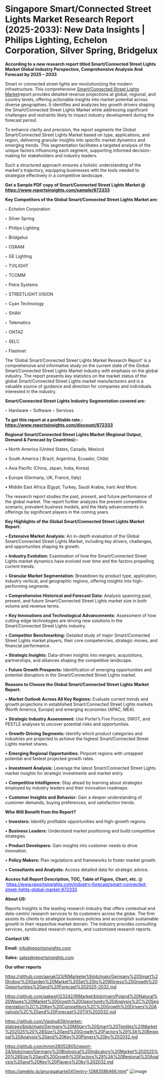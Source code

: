 # Singapore Smart/Connected Street Lights Market Research Report (2025-2033): New Data Insights | Philips Lighting, Echelon Corporation, Silver Spring, Bridgelux

<strong>According to a new research report titled Smart/Connected Street Lights Market Global Industry Perspective, Comprehensive Analysis And Forecast by 2025 – 2033</strong>

Smart or connected street lights are revolutionizing the modern infrastructure. This comprehensive <a href=https://www.reportsinsights.com/sample/672333>Smart/Connected Street Lights Market</a>report provides detailed revenue projections at global, regional, and country levels, offering actionable insights into market potential across diverse geographies. It identifies and analyzes key growth drivers shaping the Smart/Connected Street Lights Market while addressing significant challenges and restraints likely to impact industry development during the forecast period.

To enhance clarity and precision, the report segments the Global Smart/Connected Street Lights Market based on type, applications, and region, delivering granular insights into specific market dynamics and emerging trends. This segmentation facilitates a targeted analysis of the unique factors influencing each segment, supporting informed decision-making for stakeholders and industry leaders.

Such a structured approach ensures a holistic understanding of the market's trajectory, equipping businesses with the tools needed to strategize effectively in a competitive landscape.

<strong>Get a Sample PDF copy of Smart/Connected Street Lights Market </strong><strong>@<a href=https://www.reportsinsights.com/sample/672333 style=color:#0000ff;> https://www.reportsinsights.com/sample/672333</a></strong></font>

<strong>Key Competitors of the Global Smart/Connected Street Lights Market are:</strong>

‣ Echelon Corporation

‣ Silver Spring

‣ Philips Lighting

‣ Bridgelux

‣ OSRAM

‣ GE Lighting

‣ TVILIGHT

‣ TCOMM

‣ Petra Systems

‣ STREETLIGHT.VISION

‣ Cyan Technology

‣ SHAH

‣ Telematics

‣ ONTAZ

‣ SELC

‣ Flashnet

The ‘Global Smart/Connected Street Lights Market Research Report’ is a comprehensive and informative study on the current state of the Global Smart/Connected Street Lights Market industry with emphasis on the global industry. The report presents key statistics on the market status of the global Smart/Connected Street Lights market manufacturers and is a valuable source of guidance and direction for companies and individuals interested in the industry.

<strong>Smart/Connected Street Lights Industry Segmentation covered are:</strong>

‣ Hardware
‣ Software
‣ Services

<strong>To get this report at a profitable rate.: <a href=https://www.reportsinsights.com/discount/672333 style=color:#0000ff;>https://www.reportsinsights.com/discount/672333</a></strong></font>

<strong>Regional Smart/Connected Street Lights Market (Regional Output, Demand &amp; Forecast by Countries):-</strong>

• North America (United States, Canada, Mexico)

• South America ( Brazil, Argentina, Ecuador, Chile)

• Asia Pacific (China, Japan, India, Korea)

• Europe (Germany, UK, France, Italy)

• Middle East Africa (Egypt, Turkey, Saudi Arabia, Iran) And More.

The research report studies the past, present, and future performance of the global market. The report further analyzes the present competitive scenario, prevalent business models, and the likely advancements in offerings by significant players in the coming years.

<strong>Key Highlights of the Global Smart/Connected Street Lights Market Report:</strong>

• <strong>Extensive Market Analysis:</strong> An in-depth evaluation of the Global Smart/Connected Street Lights Market, including key drivers, challenges, and opportunities shaping its growth.

• <strong>Industry Evolution:</strong> Examination of how the Smart/Connected Street Lights market dynamics have evolved over time and the factors propelling current trends.

• <strong>Granular Market Segmentation:</strong> Breakdown by product type, application, industry vertical, and geographic regions, offering insights into high-performing segments.

• <strong>Comprehensive Historical and Forecast Data:</strong> Analysis spanning past, present, and future Smart/Connected Street Lights market size in both volume and revenue terms.

• <strong>Key Innovations and Technological Advancements:</strong> Assessment of how cutting-edge technologies are driving new solutions in the Smart/Connected Street Lights industry.

• <strong>Competitor Benchmarking:</strong> Detailed study of major Smart/Connected Street Lights market players, their core competencies, strategic moves, and financial performance.

• <strong>Strategic Insights:</strong> Data-driven insights into mergers, acquisitions, partnerships, and alliances shaping the competitive landscape.

• <strong>Future Growth Prospects:</strong> Identification of emerging opportunities and potential disruptors in the Smart/Connected Street Lights market.

<strong>Reasons to Choose the Global Smart/Connected Street Lights Market Report:</strong>

• <strong>Market Outlook Across All Key Regions:</strong> Evaluate current trends and growth projections in established Smart/Connected Street Lights markets (North America, Europe) and emerging economies (APAC, MEA).

• <strong>Strategic Industry Assessment:</strong> Use Porter’s Five Forces, SWOT, and PESTLE analyses to uncover potential risks and opportunities.

• <strong>Growth-Driving Segments:</strong> Identify which product categories and industries are projected to achieve the highest Smart/Connected Street Lights market shares.

• <strong>Emerging Regional Opportunities:</strong> Pinpoint regions with untapped potential and fastest projected growth rates.

• <strong>Investment Analysis:</strong> Leverage the latest Smart/Connected Street Lights market insights for strategic investments and market entry.

• <strong>Competitive Intelligence:</strong> Stay ahead by learning about strategies employed by industry leaders and their innovation roadmaps.

• <strong>Customer Insights and Behavior:</strong> Gain a deeper understanding of customer demands, buying preferences, and satisfaction trends.

<strong>Who Will Benefit from the Report?</strong>

• <strong>Investors:</strong> Identify profitable opportunities and high-growth regions.

• <strong>Business Leaders:</strong> Understand market positioning and build competitive strategies.

• <strong>Product Developers:</strong> Gain insights into customer needs to drive innovation.

• <strong>Policy Makers:</strong> Plan regulations and frameworks to foster market growth.

• <strong>Consultants and Analysts:</strong> Access detailed data for strategic advice.
</ul>
<strong>Access full Report Description, TOC, Table of Figure, Chart, etc. </strong>@  <a href=https://www.reportsinsights.com/industry-forecast/smart-connected-street-lights-global-market-672333 style=color:#0000ff;>https://www.reportsinsights.com/industry-forecast/smart-connected-street-lights-global-market-672333</a></font>

<strong><strong>About US</strong>:</strong>

Reports Insights is the leading research industry that offers contextual and data-centric research services to its customers across the globe. The firm assists its clients to strategize business policies and accomplish sustainable growth in their respective market domain. The industry provides consulting services, syndicated research reports, and customized research reports.

<strong>Contact US:</strong>

<p class=""""><b>Email:</b> <a href=mailto:info@reportsinsights.com>info@reportsinsights.com</a></p>
<p class=""""><b>Sales:</b> <a href=mailto:sales@reportsinsights.com>sales@reportsinsights.com</a></p>

<strong>Our other reports</strong>

<a href=https://github.com/aanak123/RIMarketer1/blob/main/Germany%20Smart%20Indoor%20Garden%20Market%20Set%20to%20Witness%20Growth%20Opportunities%20and%20Forecast%202025-2032.md>https://github.com/aanak123/RIMarketer1/blob/main/Germany%20Smart%20Indoor%20Garden%20Market%20Set%20to%20Witness%20Growth%20Opportunities%20and%20Forecast%202025-2032.md</a>

<a href=https://github.com/aakesh123242/RIMarket/blob/main/Poland%20Natural%20Waxes%20Market%20Growth%20Opportunity%20Analysis%2C%20Segmentation%2C%20Key%20Competitors%2C%20Growth%20Drivers%20Analysis%2C%20and%20Forecast%20Till%202032.md>https://github.com/aakesh123242/RIMarket/blob/main/Poland%20Natural%20Waxes%20Market%20Growth%20Opportunity%20Analysis%2C%20Segmentation%2C%20Key%20Competitors%2C%20Growth%20Drivers%20Analysis%2C%20and%20Forecast%20Till%202032.md</a>

<a href=https://github.com/Vaishu839/market-statragy/blob/main/Germany%20Military%20Smart%20Textiles%20Market%202025%20%28Size%20and%20Growth%20Factors%29%3A%20Regional%20Analysis%20and%20Key%20Players%20by%202032.md>https://github.com/Vaishu839/market-statragy/blob/main/Germany%20Military%20Smart%20Textiles%20Market%202025%20%28Size%20and%20Growth%20Factors%29%3A%20Regional%20Analysis%20and%20Key%20Players%20by%202032.md</a>

<a href=https://github.com/mmm28052805/report-24/blob/main/Germany%20Biological%20Indicators%20Market%202025%20%28Size%20and%20Growth%20Factors%29%3A%20Regional%20Analysis%20and%20Key%20Players%20by%202032.md>https://github.com/mmm28052805/report-24/blob/main/Germany%20Biological%20Indicators%20Market%202025%20%28Size%20and%20Growth%20Factors%29%3A%20Regional%20Analysis%20and%20Key%20Players%20by%202032.md</a>

<a href=https://ameblo.jp/anuragakarte041/entry-12883586466.html>https://ameblo.jp/anuragakarte041/entry-12883586466.html</a>"
![image](https://github.com/user-attachments/assets/cf8af90a-d195-4b36-bee0-4b2d6387725d)
